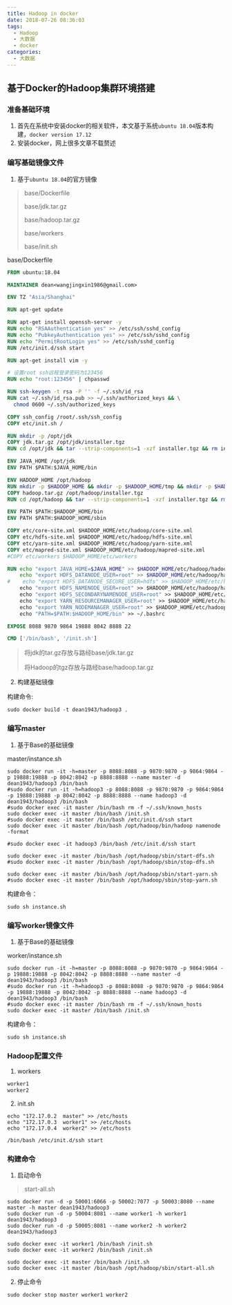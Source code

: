 ```yaml
---
title: Hadoop in docker
date: 2018-07-26 08:36:03
tags:
  - Hadoop
  - 大数据
  - docker
categories:
  - 大数据
---
```


## 基于Docker的Hadoop集群环境搭建

### 准备基础环境

1. 首先在系统中安装docker的相关软件，本文基于系统`ubuntu 18.04`版本构建，`docker version 17.12`
2. 安装docker，网上很多文章不载赘述


### 编写基础镜像文件

1. 基于`ubuntu 18.04`的官方镜像

  > base/Dockerfile
  >
  > base/jdk.tar.gz
  >
  > base/hadoop.tar.gz
  >
  > base/workers
  >
  > base/init.sh



  base/Dockerfile

  ```Dockerfile
  FROM ubuntu:18.04

  MAINTAINER dean<wangjingxin1986@gmail.com>

  ENV TZ "Asia/Shanghai"

  RUN apt-get update

  RUN apt-get install openssh-server -y
  RUN echo "RSAAuthentication yes" >> /etc/ssh/sshd_config
  RUN echo "PubkeyAuthentication yes" >> /etc/ssh/sshd_config
  RUN echo "PermitRootLogin yes" >> /etc/ssh/sshd_config
  RUN /etc/init.d/ssh start

  RUN apt-get install vim -y

  # 设置root ssh远程登录密码为123456
  RUN echo "root:123456" | chpasswd

  RUN ssh-keygen -t rsa -P '' -f ~/.ssh/id_rsa
  RUN cat ~/.ssh/id_rsa.pub >> ~/.ssh/authorized_keys && \
  	chmod 0600 ~/.ssh/authorized_keys

  COPY ssh_config /root/.ssh/ssh_config
  COPY etc/init.sh /

  RUN mkdir -p /opt/jdk
  COPY jdk.tar.gz /opt/jdk/installer.tgz
  RUN cd /opt/jdk && tar --strip-components=1 -xzf installer.tgz && rm installer.tgz

  ENV JAVA_HOME /opt/jdk
  ENV PATH $PATH:$JAVA_HOME/bin

  ENV HADOOP_HOME /opt/hadoop
  RUN mkdir -p $HADOOP_HOME && mkdir -p $HADOOP_HOME/tmp && mkdir -p $HADOOP_HOME/hdfs/name && mkdir -p $HADOOP_HOME/hdfs/data
  COPY hadoop.tar.gz /opt/hadoop/installer.tgz
  RUN cd /opt/hadoop && tar --strip-components=1 -xzf installer.tgz && rm installer.tgz

  ENV PATH $PATH:$HADOOP_HOME/bin
  ENV PATH $PATH:$HADOOP_HOME/sbin

  COPY etc/core-site.xml $HADOOP_HOME/etc/hadoop/core-site.xml
  COPY etc/hdfs-site.xml $HADOOP_HOME/etc/hadoop/hdfs-site.xml
  COPY etc/yarn-site.xml $HADOOP_HOME/etc/hadoop/yarn-site.xml
  COPY etc/mapred-site.xml $HADOOP_HOME/etc/hadoop/mapred-site.xml
  #COPY etc/workers $HADOOP_HOME/etc/workers

  RUN echo "export JAVA_HOME=$JAVA_HOME" >> $HADOOP_HOME/etc/hadoop/hadoop-env.sh && \
      echo "export HDFS_DATANODE_USER=root" >> $HADOOP_HOME/etc/hadoop/hadoop-env.sh && \
  #    echo "export HDFS_DATANODE_SECURE_USER=hdfs" >> $HADOOP_HOME/etc/hadoop/hadoop-env.sh && \
      echo "export HDFS_NAMENODE_USER=root" >> $HADOOP_HOME/etc/hadoop/hadoop-env.sh && \
      echo "export HDFS_SECONDARYNAMENODE_USER=root" >> $HADOOP_HOME/etc/hadoop/hadoop-env.sh && \
      echo "export YARN_RESOURCEMANAGER_USER=root" >> $HADOOP_HOME/etc/hadoop/yarn-env.sh && \
      echo "export YARN_NODEMANAGER_USER=root" >> $HADOOP_HOME/etc/hadoop/yarn-env.sh && \
      echo "PATH=$PATH:$HADOOP_HOME/bin" >> ~/.bashrc

  EXPOSE 8088 9870 9864 19888 8042 8888 22

  CMD ['/bin/bash', '/init.sh']
  ```
  >将jdk的tar.gz存放与路经base/jdk.tar.gz
  >
  >将Hadoop的tgz存放与路经base/hadoop.tar.gz

2. 构建基础镜像

  构建命令:

  ```Shell
  sudo docker build -t dean1943/hadoop3 .
  ```

### 编写master

1. 基于Base的基础镜像

  master/instance.sh

  ```Shell
  sudo docker run -it -h=master -p 8088:8088 -p 9870:9870 -p 9864:9864 -p 19888:19888 -p 8042:8042 -p 8888:8888 --name master -d dean1943/hadoop3 /bin/bash
  #sudo docker run -it -h=hadoop3 -p 8088:8088 -p 9870:9870 -p 9864:9864 -p 19888:19888 -p 8042:8042 -p 8888:8888 --name hadoop3 -d dean1943/hadoop3 /bin/bash
  #sudo docker exec -it master /bin/bash rm -f ~/.ssh/known_hosts
  sudo docker exec -it master /bin/bash /init.sh
  #sudo docker exec -it master /bin/bash /etc/init.d/ssh start
  sudo docker exec -it master /bin/bash /opt/hadoop/bin/hadoop namenode -format

  #sudo docker exec -it hadoop3 /bin/bash /etc/init.d/ssh start

  sudo docker exec -it master /bin/bash /opt/hadoop/sbin/start-dfs.sh
  #sudo docker exec -it master /bin/bash /opt/hadoop/sbin/stop-dfs.sh

  sudo docker exec -it master /bin/bash /opt/hadoop/sbin/start-yarn.sh
  #sudo docker exec -it master /bin/bash /opt/hadoop/sbin/stop-yarn.sh
  ```

  构建命令：
  ```Shell
  sudo sh instance.sh
  ```

### 编写worker镜像文件

1. 基于Base的基础镜像

  worker/instance.sh

  ```shell
  sudo docker run -it -h=master -p 8088:8088 -p 9870:9870 -p 9864:9864 -p 19888:19888 -p 8042:8042 -p 8888:8888 --name master -d dean1943/hadoop3 /bin/bash
  #sudo docker run -it -h=hadoop3 -p 8088:8088 -p 9870:9870 -p 9864:9864 -p 19888:19888 -p 8042:8042 -p 8888:8888 --name hadoop3 -d dean1943/hadoop3 /bin/bash
  #sudo docker exec -it master /bin/bash rm -f ~/.ssh/known_hosts
  sudo docker exec -it master /bin/bash /init.sh
  ```

  构建命令：
  ```Shell
  sudo sh instance.sh
  ```

### Hadoop配置文件

1. workers
  ```XML
  worker1
  worker2
  ```

2. init.sh
  ```Shell
  echo "172.17.0.2	master" >> /etc/hosts
  echo "172.17.0.3	worker1" >> /etc/hosts
  echo "172.17.0.4	worker2" >> /etc/hosts

  /bin/bash /etc/init.d/ssh start
  ```

### 构建命令

1. 启动命令

  >start-all.sh

  ```Shell
  sudo docker run -d -p 50001:6066 -p 50002:7077 -p 50003:8080 --name master -h master dean1943/hadoop3
  sudo docker run -d -p 50004:8081 --name worker1 -h worker1 dean1943/hadoop3
  sudo docker run -d -p 50005:8081 --name worker2 -h worker2 dean1943/hadoop3

  sudo docker exec -it worker1 /bin/bash /init.sh
  sudo docker exec -it worker2 /bin/bash /init.sh

  sudo docker exec -it master /bin/bash /init.sh
  sudo docker exec -it master /bin/bash /opt/hadoop/sbin/start-all.sh
  ```
2. 停止命令
  ```Shell
  sudo docker stop master worker1 worker2
  ```
